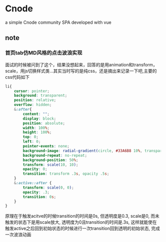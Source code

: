 # Cnode
a simple Cnode community SPA developed with vue


## note

### 首页tab仿MD风格的点击波浪实现

面试的时候被问到了这个，结果没想起来，回答的是用animation和transform，scale，用js切换样式类...其实当时写的是纯css，还是摘出来记录一下吧,主要的css代码如下

```css
li{
    cursor: pointer;
    background: transparent;
    position: relative;
    overflow: hidden;
    &:after{
        content: "";
        display: block;
        position: absolute;
        width: 100%;
        height: 100%;
        top: 0;
        left: 0;
        pointer-events: none;
        background-image: radial-gradient(circle, #33A6B8 10%, transparent 10.01%);
        background-repeat: no-repeat;
        background-position: 50%;
        transform: scale(10, 10);
        opacity: 0;
        transition: transform .3s, opacity .5s;
    }
    &:active::after {
        transform: scale(0, 0);
        opacity: .3;
        transition: 0s;
    }
}
```
原理在于触发acitve的时候transition的时间是0s, 但透明度是0.3, scale是0, 而未触发的状态下是用scale放大, 透明度为0且transition的时间是.3s, 这样就能使在触发active之后回到初始状态的时候进行一次transition回到透明的初始状态, 完成一次波浪动画